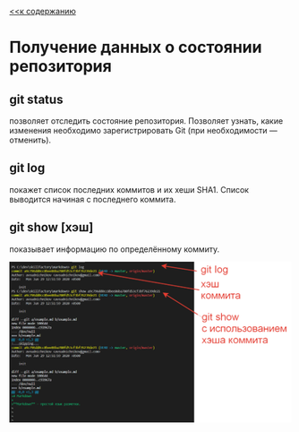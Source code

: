 [<<к содержанию](./readme.md) 


# Получение данных о состоянии репозитория
## git status 
позволяет отследить состояние репозитория. Позволяет узнать, какие изменения необходимо зарегистрировать Git (при необходимости — отменить).

## git log 
покажет список последних коммитов и их хеши SHA1. Список выводится начиная с последнего коммита.

## git show [хэш] 
показывает информацию по определённому коммиту.

![Пример использования команд git log и git show](PHP.5.6.4.png)


